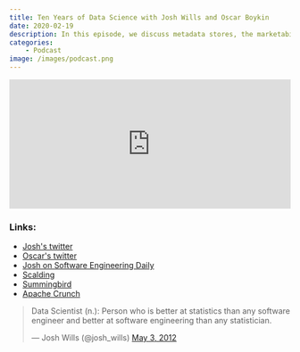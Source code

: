 ```yaml
---
title: Ten Years of Data Science with Josh Wills and Oscar Boykin
date: 2020-02-19
description: In this episode, we discuss metadata stores, the marketability of math skills, dreams for the data science language of the future, the career advantage of tackling easy problems, and machine learning as technical debt. Josh also bashes blockchains.
categories:
    - Podcast
image: /images/podcast.png
---
```


<iframe src="https://open.spotify.com/embed-podcast/episode/5ef9td3z5bvG6ydGfE0RE3" width="100%" height="232" frameborder="0" allowtransparency="true" allow="encrypted-media"></iframe>
 

### Links:

* [Josh's twitter](https://twitter.com/josh_wills/)
* [Oscar's twitter](https://twitter.com/posco/)
* [Josh on Software Engineering Daily](https://softwareengineeringdaily.com/2020/01/10/slack-data-platform-with-josh-wills/)
* [Scalding](https://github.com/twitter/scalding)
* [Summingbird](https://github.com/twitter/summingbird)
* [Apache Crunch](https://github.com/apache/crunch)

<blockquote class="twitter-tweet"><p lang="en" dir="ltr">Data Scientist (n.): Person who is better at statistics than any software engineer and better at software engineering than any statistician.</p>&mdash; Josh Wills (@josh_wills) <a href="https://twitter.com/josh_wills/status/198093512149958656?ref_src=twsrc%5Etfw">May 3, 2012</a></blockquote> <script async src="https://platform.twitter.com/widgets.js" charset="utf-8"></script>
